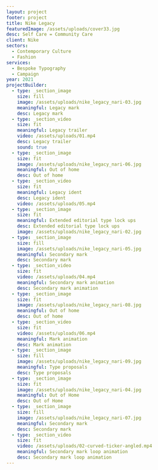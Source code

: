 ```yaml
---
layout: project
footer: project
title: Nike Legacy
featuredImage: /assets/uploads/cover33.jpg
desc: Self Care = Community Care
client: Nike
sectors:
  - Contemporary Culture
  - Fashion
services:
  - Bespoke Typography
  - Campaign
year: 2021
projectBuilder:
  - type: _section_image
    size: fill
    image: /assets/uploads/nike_legacy_nari-03.jpg
    meaningful: Legacy mark
    desc: Legacy mark
  - type: _section_video
    size: fit
    meaningful: Legacy trailer
    video: /assets/uploads/01.mp4
    desc: Legacy trailer
    sound: true
  - type: _section_image
    size: fit
    image: /assets/uploads/nike_legacy_nari-06.jpg
    meaningful: Out of home
    desc: Out of home
  - type: _section_video
    size: fit
    meaningful: Legacy ident
    desc: Legacy ident
    video: /assets/uploads/05.mp4
  - type: _section_image
    size: fit
    meaningful: Extended editorial type lock ups
    desc: Extended editorial type lock ups
    image: /assets/uploads/nike_legacy_nari-02.jpg
  - type: _section_image
    size: fill
    image: /assets/uploads/nike_legacy_nari-05.jpg
    meaningful: Secondary mark
    desc: Secondary mark
  - type: _section_video
    size: fit
    video: /assets/uploads/04.mp4
    meaningful: Secondary mark animation
    desc: Secondary mark animation
  - type: _section_image
    size: fit
    image: /assets/uploads/nike_legacy_nari-08.jpg
    meaningful: Out of home
    desc: Out of home
  - type: _section_video
    size: fit
    video: /assets/uploads/06.mp4
    meaningful: Mark animation
    desc: Mark animation
  - type: _section_image
    size: fill
    image: /assets/uploads/nike_legacy_nari-09.jpg
    meaningful: Type proposals
    desc: Type proposals
  - type: _section_image
    size: fit
    image: /assets/uploads/nike_legacy_nari-04.jpg
    meaningful: Out of Home
    desc: Out of Home
  - type: _section_image
    size: fill
    image: /assets/uploads/nike_legacy_nari-07.jpg
    meaningful: Secondary mark
    desc: Secondary mark
  - type: _section_video
    size: fit
    video: /assets/uploads/02-curved-ticker-angled.mp4
    meaningful: Secondary mark loop animation
    desc: Secondary mark loop animation
---
```

